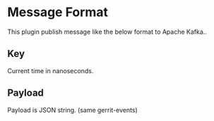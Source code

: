 Message Format
======================

This plugin publish message like the below format to Apache Kafka..

Key
-----------------------

Current time in nanoseconds.


Payload
-----------------------

Payload is JSON string. (same gerrit-events)
